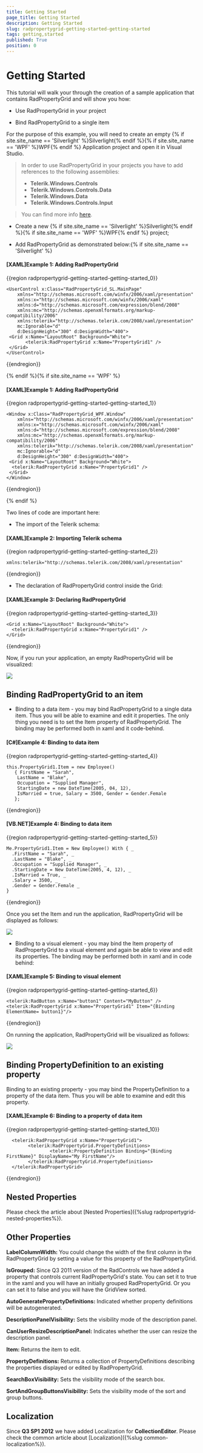 ```yaml
---
title: Getting Started
page_title: Getting Started
description: Getting Started
slug: radpropertygrid-getting-started-getting-started
tags: getting,started
published: True
position: 0
---
```


# Getting Started



This tutorial will walk your through the creation of a sample application that contains RadPropertyGrid and will show you how: 

* Use RadPropertyGrid in your project

* Bind RadPropertyGrid to a single item

For the purpose of this example, you will need to create an empty {% if site.site_name == 'Silverlight' %}Silverlight{% endif %}{% if site.site_name == 'WPF' %}WPF{% endif %} Application project and open it in Visual Studio. 


>In order to use RadPropertyGrid in your projects you have to add references to the following assemblies:
>* __Telerik.Windows.Controls__
>* __Telerik.Windows.Controls.Data__
>* __Telerik.Windows.Data__
>* __Telerik.Windows.Controls.Input__

>You can find more info [here](http://www.telerik.com/help/wpf/installation-installing-controls-dependencies-wpf.html).


* Create a new {% if site.site_name == 'Silverlight' %}Silverlight{% endif %}{% if site.site_name == 'WPF' %}WPF{% endif %} project;



* Add RadPropertyGrid as demonstrated below:{% if site.site_name == 'Silverlight' %}

#### __[XAML]Example 1: Adding RadPropertyGrid__

{{region radpropertygrid-getting-started-getting-started_0}}

	<UserControl x:Class="RadPropertyGrid_SL.MainPage"
	    xmlns="http://schemas.microsoft.com/winfx/2006/xaml/presentation"
	    xmlns:x="http://schemas.microsoft.com/winfx/2006/xaml"
	    xmlns:d="http://schemas.microsoft.com/expression/blend/2008"
	    xmlns:mc="http://schemas.openxmlformats.org/markup-compatibility/2006"
	    xmlns:telerik="http://schemas.telerik.com/2008/xaml/presentation"
	    mc:Ignorable="d"
	    d:DesignHeight="300" d:DesignWidth="400">
	 <Grid x:Name="LayoutRoot" Background="White">
	       <telerik:RadPropertyGrid x:Name="PropertyGrid1" /> 
	 </Grid>
	</UserControl>
	
{{endregion}}

{% endif %}{% if site.site_name == 'WPF' %}

#### __[XAML]Example 1: Adding RadPropertyGrid__

{{region radpropertygrid-getting-started-getting-started_1}}

	<Window x:Class="RadPropertyGrid_WPF.Window"
	    xmlns="http://schemas.microsoft.com/winfx/2006/xaml/presentation"
	    xmlns:x="http://schemas.microsoft.com/winfx/2006/xaml"
	    xmlns:d="http://schemas.microsoft.com/expression/blend/2008"
	    xmlns:mc="http://schemas.openxmlformats.org/markup-compatibility/2006"
	    xmlns:telerik="http://schemas.telerik.com/2008/xaml/presentation" 
	    mc:Ignorable="d"
	    d:DesignHeight="300" d:DesignWidth="400">
	 <Grid x:Name="LayoutRoot" Background="White">
	  <telerik:RadPropertyGrid x:Name="PropertyGrid1" /> 
	 </Grid>
	</Window>
{{endregion}}

{% endif %}



Two lines of code are important here:

* The import of the Telerik schema:

#### __[XAML]Example 2: Importing Telerik schema__

{{region radpropertygrid-getting-started-getting-started_2}}

	xmlns:telerik="http://schemas.telerik.com/2008/xaml/presentation"
{{endregion}}



* The declaration of RadPropertyGrid control inside the Grid:

#### __[XAML]Example 3: Declaring RadPropertyGrid__

{{region radpropertygrid-getting-started-getting-started_3}}

	<Grid x:Name="LayoutRoot" Background="White">
	  <telerik:RadPropertyGrid x:Name="PropertyGrid1" /> 
	</Grid>
{{endregion}}



Now, if you run your application, an empty RadPropertyGrid will be visualized:


![](images/RadPropertyGrid_GettingStarted1.png)

## Binding RadPropertyGrid to an item

* Binding to a data item - you may bind RadPropertyGrid to a single data item. Thus you will be able to examine and edit it properties. The only thing you need is to set the Item property of RadPropertyGrid. The binding may be performed both in xaml and it code-behind.

#### __[C#]Example 4: Binding to data item__

{{region radpropertygrid-getting-started-getting-started_4}}

	this.PropertyGrid1.Item = new Employee() 
	   { FirstName = "Sarah",
	    LastName = "Blake", 
	    Occupation = "Supplied Manager", 
	    StartingDate = new DateTime(2005, 04, 12), 
	    IsMarried = true, Salary = 3500, Gender = Gender.Female 
	   };
{{endregion}}



#### __[VB.NET]Example 4: Binding to data item__

	
{{region radpropertygrid-getting-started-getting-started_5}}

	Me.PropertyGrid1.Item = New Employee() With { _
	  .FirstName = "Sarah", _
	  .LastName = "Blake", _
	  .Occupation = "Supplied Manager", _
	  .StartingDate = New DateTime(2005, 4, 12), _
	  .IsMarried = True, _
	  .Salary = 3500, _
	  .Gender = Gender.Female _
	}
{{endregion}}



Once you set the Item and run the application, RadPropertyGrid will be displayed as follows:

![](images/RadPropertyGrid_GettingStarted2.png)



* Binding to a visual element - you may bind the Item property of RadPropertyGrid to a visual element and again be able to view and edit its properties. The binding may be performed both in xaml and in code behind:

#### __[XAML]Example 5: Binding to visual element__

{{region radpropertygrid-getting-started-getting-started_6}}

	<telerik:RadButton x:Name="button1" Content="MyButton" />
	<telerik:RadPropertyGrid x:Name="PropertyGrid1" Item="{Binding ElementName= button1}"/>
{{endregion}}



On running the application, RadPropertyGrid will be visualized as follows:

![](images/RadPropertyGrid_GettingStarted3.png)



## Binding PropertyDefinition to an existing property

 Binding to an existing property - you may bind the PropertyDefinition to a property of the data item. Thus you will be able to examine and edit this property.
        

#### __[XAML]Example 6: Binding to a property of data item__

{{region radpropertygrid-getting-started-getting-started_10}}

	  <telerik:RadPropertyGrid x:Name="PropertyGrid1"> 
	        <telerik:RadPropertyGrid.PropertyDefinitions>                
	                <telerik:PropertyDefinition Binding="{Binding FirstName}" DisplayName="My FirstName"/>
	        </telerik:RadPropertyGrid.PropertyDefinitions>
	  </telerik:RadPropertyGrid>
{{endregion}}

## Nested Properties

Please check the article about [Nested Properties]({%slug radpropertygrid-nested-properties%}).
        

## Other Properties

__LabelColumnWidth:__ You could change the width of the first column in the RadPropertyGrid by setting a value for this property of the RadPropertyGrid.
        

__IsGrouped:__ Since Q3 2011 version of the RadControls we have added a property  that controls current RadPropertyGrid's state. You can set it to true in the xaml and you will have an initially grouped RadPropertyGrid. Or you can set it to false and you will have the GridView sorted.
       

__AutoGeneratePropertyDefinitions:__  Indicated whether property definitions will be autogenerated.
        

__DescriptionPanelVisibility:__ Sets the visibility mode of the description panel.
        

__CanUserResizeDescriptionPanel:__ Indicates whether the user can resize the description panel.


__Item:__ Returns the item to edit.
        

__PropertyDefinitions:__ Returns a collection of PropertyDefinitions describing the properties displayed or edited by RadPropertyGrid.
        

__SearchBoxVisibility:__ Sets the visibility mode of the search box.
        

__SortAndGroupButtonsVisibility:__ Sets the visibility mode of the sort and group buttons.
        

## Localization

Since __Q3 SP1 2012__ we have added Localization for __CollectionEditor__. Please check the common article about [Localization]({%slug common-localization%}).
